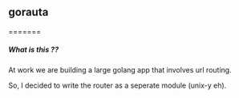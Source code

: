 ## gorauta
=======

##### What is this ??
At work we are building a large golang app that involves url routing.

So, I decided to write the router as a seperate module (unix-y eh).
